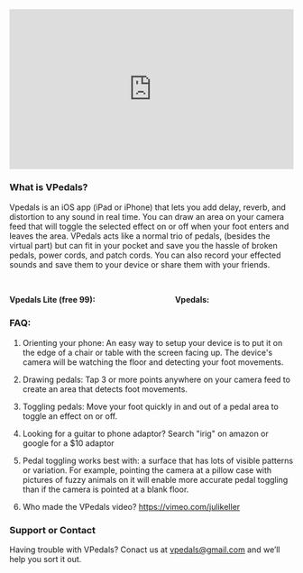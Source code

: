 
<div style="position:relative;height:0;padding-bottom:56.25%"><iframe src="https://www.youtube.com/embed/VivBVbtLgPo?ecver=2" width="640" height="360" frameborder="0" style="position:absolute;width:100%;height:100%;left:0" allowfullscreen></iframe></div>



### What is VPedals?
Vpedals is an iOS app (iPad or iPhone) that lets you add delay, reverb, and distortion to any sound in real time. You can draw an area on your camera feed that will toggle the selected effect on or off when your foot enters and leaves the area. VPedals acts like a normal trio of pedals, (besides the virtual part) but can fit in your pocket and save you the hassle of broken pedals, power cords, and patch cords. You can also record your effected sounds and save them to your device or share them with your friends.

#### Vpedals Lite (free 99): <a href="https://itunes.apple.com/us/app/vpedals-lite/id1254112137?mt=8&at=10l6Xd&ct=j4onrizqgq00xkod01g9a" style="display:inline-block;overflow:hidden;background:url(//linkmaker.itunes.apple.com/assets/shared/badges/es-mx/appstore-lrg.svg) no-repeat;width:135px;height:40px;background-size:contain;"></a>  Vpedals: <a href="https://itunes.apple.com/us/app/vpedals/id1254061547?mt=8&at=10l6Xd&ct=j4onrizqgq00xkod01g9a" style="display:inline-block;overflow:hidden;background:url(//linkmaker.itunes.apple.com/assets/shared/badges/es-mx/appstore-lrg.svg) no-repeat;width:135px;height:40px;background-size:contain;"></a>

### FAQ:

1. Orienting your phone: An easy way to setup your device is to put it on the edge of a chair or table with the screen facing up. The device's camera will be watching the floor and detecting your foot movements.

2. Drawing pedals: Tap 3 or more points anywhere on your camera feed to create an area that detects foot movements.

3. Toggling pedals: Move your foot quickly in and out of a pedal area to toggle an effect on or off. 

4. Looking for a guitar to phone adaptor? Search "irig" on amazon or google for a $10 adaptor

5. Pedal toggling works best with: a surface that has lots of visible patterns or variation. For example, pointing the camera at a pillow case with pictures of fuzzy animals on it will enable more accurate pedal toggling than if the camera is pointed at a blank floor.

6. Who made the VPedals video? <https://vimeo.com/julikeller>

### Support or Contact

Having trouble with VPedals? Conact us at <vpedals@gmail.com> and we’ll help you sort it out.
